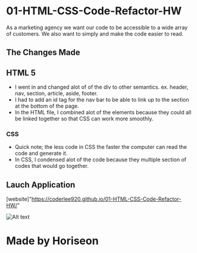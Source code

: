 # 01-HTML-CSS-Code-Refactor-HW

As a marketing agency we want our code to be accessible to a wide array of customers. We also want to simply and make the code easier to read.

## The Changes Made

## HTML 5

- I went in and changed alot of of the div to other semantics. ex. header, nav, section, article, aside, footer.
- I had to add an id tag for the nav bar to be able to link up to the section at the bottom of the page.
- In the HTML file, I combined alot of the elements because they could all be linked together so that CSS can work more smoothly.

### CSS

- Quick note; the less code in CSS the faster the computer can read the code and generate it.
- In CSS, I condensed alot of the code because they multiple section of codes that would go together.

## Lauch Application

[website]"https://coderlee920.github.io/01-HTML-CSS-Code-Refactor-HW/"

![Alt text](/../<HW-HTML-CSS-01>/01-HTML-CSS-Code-Refactor-HW/assets/images/Screenshot.image.png?raw=true "Optional Title")
# Made by Horiseon
